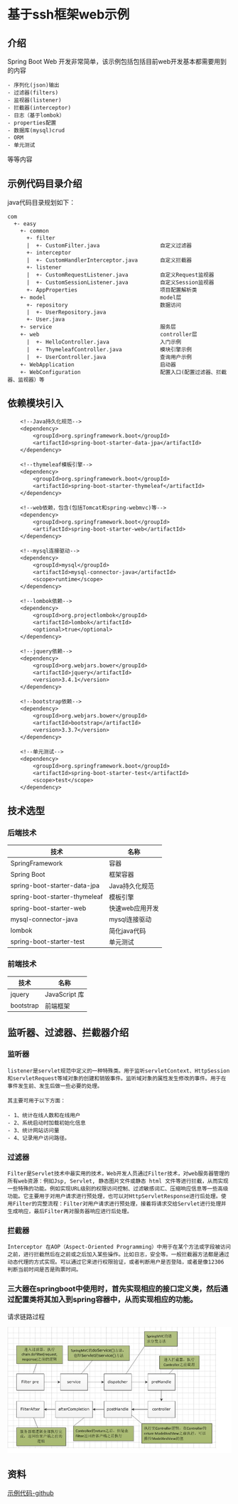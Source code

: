 # 基于ssh框架web示例

## 介绍

Spring Boot Web 开发非常简单，该示例包括包括目前web开发基本都需要用到的内容

    - 序列化(json)输出
    - 过滤器(filters)
    - 监视器(listener)
    - 拦截器(interceptor)
    - 日志（基于lombok）
    - properties配置
    - 数据库(mysql)crud
    - ORM
    - 单元测试
    
 等等内容
    
## 示例代码目录介绍
 
 java代码目录规划如下：
    
    com
      +- easy
        +- common
          +- filter
          |  +- CustomFilter.java                   自定义过滤器
          +- interceptor
          |  +- CustomHandlerInterceptor.java       自定义拦截器
          +- listener
          |  +- CustomRequestListener.java          自定义Request监视器
          |  +- CustomSessionListener.java          自定义Session监视器
          +- AppProperties                          项目配置解析类
        +- model                                    model层
          +- repository                             数据访问
          |  +- UserRepository.java
          +- User.java
        +- service                                  服务层
        +- web                                      controller层
          |  +- HelloController.java                入门示例
          |  +- ThymeleafController.java            模块引擎示例
          |  +- UserController.java                 查询用户示例
        +- WebApplication                           启动器
        +- WebConfiguration                         配置入口(配置过滤器、拦截器、监视器）等
          
## 依赖模块引入
  
        <!--Java持久化规范-->
        <dependency>
            <groupId>org.springframework.boot</groupId>
            <artifactId>spring-boot-starter-data-jpa</artifactId>
        </dependency>

        <!--thymeleaf模板引擎-->
        <dependency>
            <groupId>org.springframework.boot</groupId>
            <artifactId>spring-boot-starter-thymeleaf</artifactId>
        </dependency>

        <!--web依赖，包含(包括Tomcat和spring-webmvc)等-->
        <dependency>
            <groupId>org.springframework.boot</groupId>
            <artifactId>spring-boot-starter-web</artifactId>
        </dependency>

        <!--mysql连接驱动-->
        <dependency>
            <groupId>mysql</groupId>
            <artifactId>mysql-connector-java</artifactId>
            <scope>runtime</scope>
        </dependency>

        <!--lombok依赖-->
        <dependency>
            <groupId>org.projectlombok</groupId>
            <artifactId>lombok</artifactId>
            <optional>true</optional>
        </dependency>

        <!--jquery依赖-->
        <dependency>
            <groupId>org.webjars.bower</groupId>
            <artifactId>jquery</artifactId>
            <version>3.4.1</version>
        </dependency>

        <!--bootstrap依赖-->
        <dependency>
            <groupId>org.webjars.bower</groupId>
            <artifactId>bootstrap</artifactId>
            <version>3.3.7</version>
        </dependency>

        <!--单元测试-->
        <dependency>
            <groupId>org.springframework.boot</groupId>
            <artifactId>spring-boot-starter-test</artifactId>
            <scope>test</scope>
        </dependency>
    
## 技术选型

### 后端技术

技术|名称
---|----|
SpringFramework|容器|
Spring Boot|框架容器|
spring-boot-starter-data-jpa|Java持久化规范|
spring-boot-starter-thymeleaf|模板引擎|
spring-boot-starter-web|快速web应用开发|
mysql-connector-java|mysql连接驱动|
lombok|简化java代码|
spring-boot-starter-test|单元测试|

### 前端技术

技术|名称
---|----|
jquery|JavaScript 库|
bootstrap|前端框架|

## 监听器、过滤器、拦截器介绍

### 监听器

    listener是servlet规范中定义的一种特殊类。用于监听servletContext、HttpSession和servletRequest等域对象的创建和销毁事件。监听域对象的属性发生修改的事件。用于在事件发生前、发生后做一些必要的处理。
    
    其主要可用于以下方面：

    - 1、统计在线人数和在线用户
    - 2、系统启动时加载初始化信息
    - 3、统计网站访问量
    - 4、记录用户访问路径。

### 过滤器

    Filter是Servlet技术中最实用的技术，Web开发人员通过Filter技术，对web服务器管理的所有web资源：例如Jsp, Servlet, 静态图片文件或静态 html 文件等进行拦截，从而实现一些特殊的功能。例如实现URL级别的权限访问控制、过滤敏感词汇、压缩响应信息等一些高级功能。它主要用于对用户请求进行预处理，也可以对HttpServletResponse进行后处理。使用Filter的完整流程：Filter对用户请求进行预处理，接着将请求交给Servlet进行处理并生成响应，最后Filter再对服务器响应进行后处理。

### 拦截器

    Interceptor 在AOP（Aspect-Oriented Programming）中用于在某个方法或字段被访问之前，进行拦截然后在之前或之后加入某些操作。比如日志，安全等。一般拦截器方法都是通过动态代理的方式实现。可以通过它来进行权限验证，或者判断用户是否登陆，或者是像12306 判断当前时间是否是购票时间。

### 三大器在springboot中使用时，首先实现相应的接口定义类，然后通过配置类将其加入到spring容器中，从而实现相应的功能。

请求链路过程

![请求链路过程](c1878fa666e4a1d8b993dd70f9ae2a96.png)

## 资料

[示例代码-github](https://github.com/smltq/spring-boot-demo/blob/master/web/HELP.md)